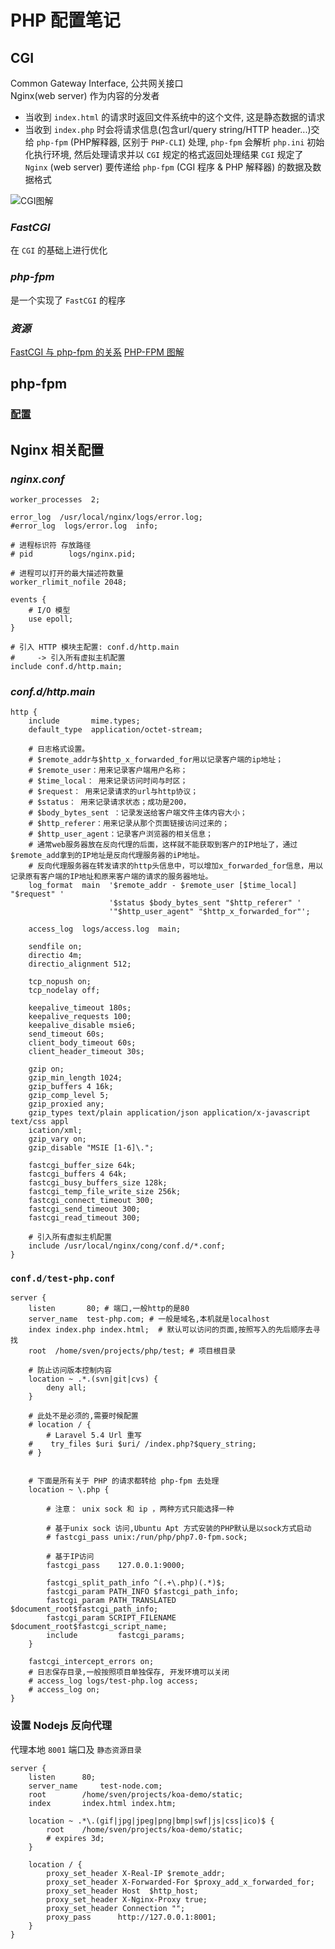 # PHP 配置笔记

## CGI
Common Gateway Interface, 公共网关接口  
Nginx(web server) 作为内容的分发者  
- 当收到 `index.html` 的请求时返回文件系统中的这个文件, 这是静态数据的请求  
- 当收到 `index.php` 时会将请求信息(包含url/query string/HTTP header...)交给 `php-fpm` (PHP解释器, 区别于 `PHP-CLI`) 处理, `php-fpm` 会解析 `php.ini` 初始化执行环境, 然后处理请求并以 `CGI` 规定的格式返回处理结果
`CGI` 规定了 `Nginx` (web server) 要传递给 `php-fpm` (CGI 程序 & PHP 解释器) 的数据及数据格式  


![CGI图解](https://images2015.cnblogs.com/blog/806469/201609/806469-20160927081047438-329876066.png)

### *FastCGI*
在 `CGI` 的基础上进行优化

### *php-fpm*
是一个实现了 `FastCGI` 的程序

### *资源*
[FastCGI 与 php-fpm 的关系](https://segmentfault.com/q/1010000000256516)
[PHP-FPM 图解](https://www.cnblogs.com/iiiiher/p/5911419.html)

## php-fpm
### [配置](http://blog.csdn.net/beyond__devil/article/details/53224004)

## Nginx 相关配置

### *nginx.conf*
```profile
worker_processes  2;

error_log  /usr/local/nginx/logs/error.log;
#error_log  logs/error.log  info;

# 进程标识符 存放路径
# pid        logs/nginx.pid;

# 进程可以打开的最大描述符数量
worker_rlimit_nofile 2048;

events {
    # I/O 模型
    use epoll;
}

# 引入 HTTP 模块主配置: conf.d/http.main
#     -> 引入所有虚拟主机配置
include conf.d/http.main;
```

### *conf.d/http.main*
```profile
http {
    include       mime.types;
    default_type  application/octet-stream;

    # 日志格式设置。
    # $remote_addr与$http_x_forwarded_for用以记录客户端的ip地址；
    # $remote_user：用来记录客户端用户名称；
    # $time_local： 用来记录访问时间与时区；
    # $request： 用来记录请求的url与http协议；
    # $status： 用来记录请求状态；成功是200，
    # $body_bytes_sent ：记录发送给客户端文件主体内容大小；
    # $http_referer：用来记录从那个页面链接访问过来的；
    # $http_user_agent：记录客户浏览器的相关信息；
    # 通常web服务器放在反向代理的后面，这样就不能获取到客户的IP地址了，通过$remote_add拿到的IP地址是反向代理服务器的iP地址。
    # 反向代理服务器在转发请求的http头信息中，可以增加x_forwarded_for信息，用以记录原有客户端的IP地址和原来客户端的请求的服务器地址。
    log_format  main  '$remote_addr - $remote_user [$time_local] "$request" '
                      '$status $body_bytes_sent "$http_referer" '
                      '"$http_user_agent" "$http_x_forwarded_for"';

    access_log  logs/access.log  main;

    sendfile on;
    directio 4m;
    directio_alignment 512;

    tcp_nopush on;
    tcp_nodelay off;

    keepalive_timeout 180s;
    keepalive_requests 100;
    keepalive_disable msie6;
    send_timeout 60s;
    client_body_timeout 60s;
    client_header_timeout 30s;

    gzip on;
    gzip_min_length 1024;
    gzip_buffers 4 16k;
    gzip_comp_level 5;
    gzip_proxied any;
    gzip_types text/plain application/json application/x-javascript text/css appl
    ication/xml;
    gzip_vary on;
    gzip_disable "MSIE [1-6]\.";

    fastcgi_buffer_size 64k;
    fastcgi_buffers 4 64k;
    fastcgi_busy_buffers_size 128k;
    fastcgi_temp_file_write_size 256k;
    fastcgi_connect_timeout 300;
    fastcgi_send_timeout 300;
    fastcgi_read_timeout 300;

    # 引入所有虚拟主机配置
    include /usr/local/nginx/cong/conf.d/*.conf;
}

```

### `conf.d/test-php.conf`
```profile
server {
    listen       80; # 端口,一般http的是80
    server_name  test-php.com; # 一般是域名,本机就是localhost
    index index.php index.html;  # 默认可以访问的页面,按照写入的先后顺序去寻找
    root  /home/sven/projects/php/test; # 项目根目录

    # 防止访问版本控制内容
    location ~ .*.(svn|git|cvs) {
        deny all;
    }

    # 此处不是必须的,需要时候配置
    # location / {
        # Laravel 5.4 Url 重写
    #    try_files $uri $uri/ /index.php?$query_string;
    # }


    # 下面是所有关于 PHP 的请求都转给 php-fpm 去处理
    location ~ \.php {

        # 注意： unix sock 和 ip ，两种方式只能选择一种

        # 基于unix sock 访问,Ubuntu Apt 方式安装的PHP默认是以sock方式启动
        # fastcgi_pass unix:/run/php/php7.0-fpm.sock;

        # 基于IP访问
        fastcgi_pass    127.0.0.1:9000;

        fastcgi_split_path_info ^(.+\.php)(.*)$;
        fastcgi_param PATH_INFO $fastcgi_path_info;
        fastcgi_param PATH_TRANSLATED $document_root$fastcgi_path_info;
        fastcgi_param SCRIPT_FILENAME $document_root$fastcgi_script_name;
        include         fastcgi_params;
    }

    fastcgi_intercept_errors on;
    # 日志保存目录,一般按照项目单独保存, 开发环境可以关闭
    # access_log logs/test-php.log access; 
    # access_log on;
}
```

### 设置 Nodejs 反向代理

代理本地 `8001` 端口及 `静态资源目录`
```profile
server {
	listen 		80;
	server_name 	test-node.com;
	root		/home/sven/projects/koa-demo/static;
	index		index.html index.htm;

	location ~ .*\.(gif|jpg|jpeg|png|bmp|swf|js|css|ico)$ { 
		root    /home/sven/projects/koa-demo/static;
		# expires 3d;
	}

	location / {
		proxy_set_header X-Real-IP $remote_addr;
		proxy_set_header X-Forwarded-For $proxy_add_x_forwarded_for;
		proxy_set_header Host  $http_host;
		proxy_set_header X-Nginx-Proxy true;
		proxy_set_header Connection "";
		proxy_pass      http://127.0.0.1:8001;
	}
}
```
